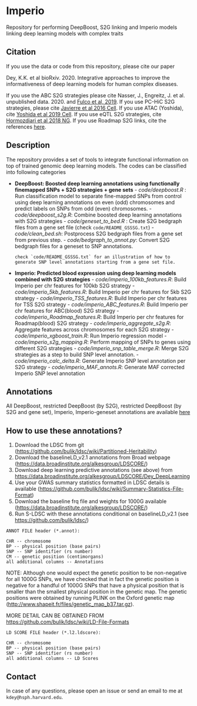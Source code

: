 # Imperio
Repository for performing DeepBoost, S2G linking and Imperio models linking deep learning models with complex traits

## Citation

If you use the data or code from this repository, please cite our paper 

Dey, K.K. et al bioRxiv. 2020. Integrative approaches to improve the informativeness of deep learning models for human complex diseases.

If you use the ABC S2G strategies please cite Nasser, J., Engreitz, J. et al. unpublished data. 2020. and [Fulco et al, 2019](https://www.nature.com/articles/s41588-019-0538-0). If you use PC-HiC S2G strategies, please cite [Javierre et al 2016 Cell](https://www.ncbi.nlm.nih.gov/pmc/articles/PMC5123897/). If you use ATAC (Yoshida), cite [Yoshida et al 2019 Cell](https://www.cell.com/cell/pdf/S0092-8674(18)31650-7.pdf). If you use eQTL S2G strategies, cite [Hormozdiari et al 2018 NG](https://www.ncbi.nlm.nih.gov/pmc/articles/PMC6030458/). If you use Roadmap S2G links, cite the references [here](https://ernstlab.biolchem.ucla.edu/roadmaplinking/). 


## Description

The repository provides a set of tools to integrate functional information on top of trained genomic deep learning models. The codes can be classified into following categories 

- **DeepBoost: Boosted deep learning annotations using functionally finemapped SNPs + S2G strategies + gene sets**
      - *code/deepboost.R* : Run classification model to separate fine-mapped SNPs from control using deep learning annotations on
         even (odd) chromosomes and predict labels on SNPs from odd (even) chromosomes.
      - *code/deepboost_s2g.R*: Combine boosted deep learning annotations with S2G strategies 
      - *code/geneset_to_bed.R* : Create S2G bedgraph files from a gene set file (check `code/README_GSSSG.txt`)
      - *code/clean_bed.sh*: Postprocess S2G bedgraph files from a gene set from previous step.
      - *code/bedgraph_to_annot.py*: Convert S2G bedgraph files for a geneset to SNP annotations.

      check `code/README_GSSSG.txt` for an illustration of how to generate SNP level annotations starting from a gene set file.

- **Imperio: Predicted blood expression using deep learning models combined with S2G strategies**
      - *code/imperio_100kb_features.R*: Build Imperio per chr features for 100kb S2G strategy
      - *code/imperio_5kb_features.R*: Build Imperio per chr features for 5kb S2G strategy
      - *code/imperio_TSS_features.R*: Build Imperio per chr features for TSS S2G strategy
      - *code/imperio_ABC_features.R*: Build Imperio per chr features for ABC(blood) S2G strategy
      - *code/imperio_Roadmap_features.R*: Build Imperio per chr features for Roadmap(blood) S2G strategy
      - *code/imperio_aggregate_s2g.R*: Aggregate features across chromosomes for each S2G strategy
      - *code/imperio_xgboost_train.R*: Run Imperio regression model 
      - *code/imperio_s2g_mapping.R*: Perform mapping of SNPs to genes using different S2G strategies
      - *code/imperio_snp_table_merge.R*: Merge S2G strategies as a step to build SNP level annotation.
      - *code/imperio_calc_delta.R*: Generate Imperio SNP level annotation per S2G strategy 
      - *code/imperio_MAF_annots.R*: Generate MAF corrected Imperio SNP level annotation
      
## Annotations

All DeepBoost, restricted DeepBoost (by S2G), restricted DeepBoost (by S2G and gene set), Imperio, Imperio-geneset annotations 
are available [here]()

## How to use these annotations?

1) Download the LDSC from git (https://github.com/bulik/ldsc/wiki/Partitioned-Heritability)
2) Download the baselineLD_v2.1 annotations from Broad webpage (https://data.broadinstitute.org/alkesgroup/LDSCORE/)
3) Download deep learning predictive annotations (see above) from https://data.broadinstitute.org/alkesgroup/LDSCORE/Dey_DeepLearning
4) Use your GWAS summary statistics formatted in LDSC details is available (https://github.com/bulik/ldsc/wiki/Summary-Statistics-File-Format)
5) Download the baseline frq file and weights for 1000G available (https://data.broadinstitute.org/alkesgroup/LDSCORE/)
6) Run S-LDSC with these annotations conditional on baselineLD_v2.1 (see https://github.com/bulik/ldsc/)

```
ANNOT FILE header (*.annot):

CHR -- chromosome
BP -- physical position (base pairs)
SNP -- SNP identifier (rs number)
CM -- genetic position (centimorgans)
all additional columns -- Annotations
```

NOTE: Although one would expect the genetic position to be non-negative for all 1000G SNPs, we have checked that
in fact the genetic position is negative for a handful of 1000G SNPs that have a physical position that is smaller
than the smallest physical position in the genetic map. The genetic positions were obtained by running PLINK on
the Oxford genetic map (http://www.shapeit.fr/files/genetic_map_b37.tar.gz).

MORE DETAIL CAN BE OBTAINED FROM https://github.com/bulik/ldsc/wiki/LD-File-Formats


```
LD SCORE FILE header (*.l2.ldscore):

CHR -- chromosome
BP -- physical position (base pairs)
SNP -- SNP identifier (rs number)
all additional columns -- LD Scores

```

## Contact 

In case of any questions, please open an issue or send an email to me at `kdey@hsph.harvard.edu`.





      
      
      
      







